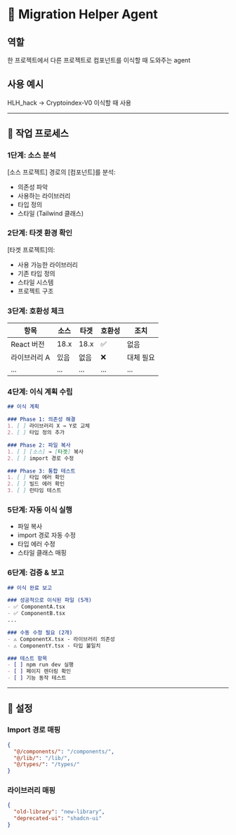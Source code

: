 # 🚚 Migration Helper Agent

## 역할

한 프로젝트에서 다른 프로젝트로 컴포넌트를 이식할 때 도와주는 agent

## 사용 예시

HLH_hack → Cryptoindex-V0 이식할 때 사용

---

## 🎯 작업 프로세스

### 1단계: 소스 분석

[소스 프로젝트] 경로의 [컴포넌트]를 분석:

- 의존성 파악
- 사용하는 라이브러리
- 타입 정의
- 스타일 (Tailwind 클래스)

### 2단계: 타겟 환경 확인

[타겟 프로젝트]의:

- 사용 가능한 라이브러리
- 기존 타입 정의
- 스타일 시스템
- 프로젝트 구조

### 3단계: 호환성 체크

| 항목 | 소스 | 타겟 | 호환성 | 조치 |
| --- | --- | --- | --- | --- |
| React 버전 | 18.x | 18.x | ✅ | 없음 |
| 라이브러리 A | 있음 | 없음 | ❌ | 대체 필요 |
| ... | ... | ... | ... | ... |

### 4단계: 이식 계획 수립

```markdown
## 이식 계획

### Phase 1: 의존성 해결
1. [ ] 라이브러리 X → Y로 교체
2. [ ] 타입 정의 추가

### Phase 2: 파일 복사
1. [ ] [소스] → [타겟] 복사
2. [ ] import 경로 수정

### Phase 3: 통합 테스트
1. [ ] 타입 에러 확인
2. [ ] 빌드 에러 확인
3. [ ] 런타임 테스트
```

### 5단계: 자동 이식 실행

- 파일 복사
- import 경로 자동 수정
- 타입 에러 수정
- 스타일 클래스 매핑

### 6단계: 검증 & 보고

```markdown
## 이식 완료 보고

### 성공적으로 이식된 파일 (5개)
- ✅ ComponentA.tsx
- ✅ ComponentB.tsx
...

### 수동 수정 필요 (2개)
- ⚠️ ComponentX.tsx - 라이브러리 의존성
- ⚠️ ComponentY.tsx - 타입 불일치

### 테스트 항목
- [ ] npm run dev 실행
- [ ] 페이지 렌더링 확인
- [ ] 기능 동작 테스트
```

---

## 🔧 설정

### Import 경로 매핑

```json
{
  "@/components/": "/components/",
  "@/lib/": "/lib/",
  "@/types/": "/types/"
}
```

### 라이브러리 매핑

```json
{
  "old-library": "new-library",
  "deprecated-ui": "shadcn-ui"
}
```
